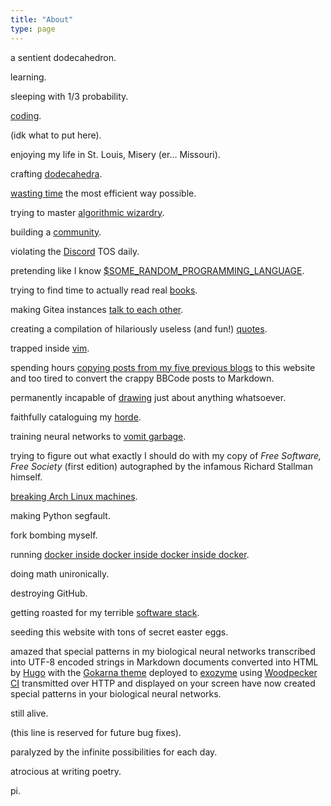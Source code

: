 ```yaml
---
title: "About"
type: page
---
```



a sentient dodecahedron.

learning.

sleeping with 1/3 probability.

[coding](/projects).

(idk what to put here).

enjoying my life in St. Louis, Misery (er... Missouri).

crafting [dodecahedra](/projects/dodecahedra).

[wasting time](games) the most efficient way possible.

trying to master [algorithmic wizardry](/projects/competitive-programming).

building a [community](https://exozy.me).

violating the [Discord](/posts/dont-use-discord/) TOS daily. 

pretending like I know [$SOME_RANDOM_PROGRAMMING_LANGUAGE](languages).

trying to find time to actually read real [books](books).

making Gitea instances [talk to each other](https://nlnet.nl/project/Gitea/).

creating a compilation of hilariously useless (and fun!) [quotes](quotes).

trapped inside [vim](https://www.reddit.com/r/archlinux/comments/hssui9/comment/fych9dq/).

spending hours [copying posts from my five previous blogs](https://git.exozy.me/Ta180m/website/issues/1) to this website and too tired to convert the crappy BBCode posts to Markdown.

permanently incapable of [drawing](https://codeberg.org/LadueCS/pages/src/branch/main/img/mascot) just about anything whatsoever.

faithfully cataloguing my [horde](hardware).

training neural networks to [vomit garbage](https://social.exozy.me/@ebooks/).

trying to figure out what exactly I should do with my copy of *Free Software, Free Society* (first edition) autographed by the infamous Richard Stallman himself.

[breaking Arch Linux machines](/posts/installing-every-arch-package/).

making Python segfault.

fork bombing myself.

running [docker inside docker inside docker inside docker](https://git.exozy.me/Ta180m/Arch-All-the-Way-Down).

doing math unironically.

destroying GitHub.

getting roasted for my terrible [software stack](software).

seeding this website with tons of secret easter eggs.

amazed that special patterns in my biological neural networks transcribed into UTF-8 encoded strings in Markdown documents converted into HTML by [Hugo](https://gohugo.io) with the [Gokarna theme](https://github.com/526avijitgupta/gokarna) deployed to [exozyme](https://exozy.me) using [Woodpecker CI](https://woodpecker-ci.org) transmitted over HTTP and displayed on your screen have now created special patterns in your biological neural networks.

still alive.

(this line is reserved for future bug fixes).

paralyzed by the infinite possibilities for each day.

atrocious at writing poetry.

pi.

